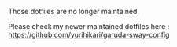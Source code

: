 Those dotfiles are no longer maintained.

Please check my newer maintained dotfiles here : https://github.com/yurihikari/garuda-sway-config
